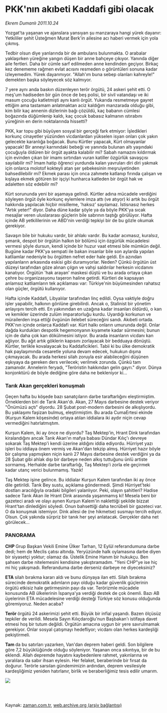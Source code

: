 # PKK'nın akıbeti Kaddafi gibi olacak

*Ekrem Dumanlı 2011.10.24*

<td class="columnist-detail">
<p>Yozgat'ta yaşanan ve ajanslara yansıyan şu manzaraya hangi yürek dayanır: Yetkililer şehit Üsteğmen Murat Berk'in ailesine acı haberi vermek için yola çıkmış.</p>
<p>
<div id="haberMetinDiv">
<p>Tedbir olsun diye yanlarında bir de ambulans bulunmakta. O arabalar yaklaşırken yüreğine yangın düşen bir anne bahçeye çıkıyor. Yanında diğer aile fertleri. Daha bir cümle sarf edilmeden anne kendinden geçiyor. Birkaç kez denememe rağmen evlat acısını resmeden o görüntüleri sonuna kadar izleyemedim. Yürek dayanmıyor. "Allah'ım buna sebep olanları kahreyle!" demekten başka söyleyecek söz kalmıyor.
<p>7 yere aynı anda baskın düzenleyen terör örgütü, 24 askeri şehit etti. O meş'um hadiseden bir gün önce de beş polisi, bir sivil vatandaşı ve iki masum çocuğu katletmişti aynı kanlı örgüt. Yukarıda resmetmeye gayret ettiğim ama tastamam anlatmaktan aciz kaldığım manzarada olduğu gibi, kim bilir kaç annenin dizlerinin bağı çözüldü, kaç babanın cümlesi boğazında düğümlenip kaldı, kaç çocuk babasız kalmanın ıstırabını yüreğinin en derin noktalarında hissetti?
<p>PKK, kar topu gibi büyüyen sosyal bir gerçeği fark etmiyor: İşledikleri korkunç cinayetler yüzünden vicdanlardan yükselen isyan onları çok yakın gelecekte karanlığa boğacak. Bunu Kürtler yapacak, Kürt olmayanlar yapacak! Bir anneyi karnındaki bebeği ve yanında bulunan altı yaşındaki çocuğuyla öldüren bir örgüt ayakta kalabilir mi? Sabah namazını kıldırmak için evinden çıkan bir imamı sırtından vuran katiller özgürlük savaşçısı sayılabilir mi? İmam hatip öğrenci yurdunda kalan yavruları diri diri yakmak için onlarca molotof kokteyli atan şer şebekesinin meşruiyetinden bahsedilebilir mi? Ekmek parası için onca zahmete katlanıp fırında çalışan ve kışlaya ekmek götüren bir işçiyi hunharca katleden bir örgüt hak ve adaletten söz edebilir mi?
<p>Kürt sorununda yeni bir aşamaya gelindi. Kürtler adına mücadele verdiğini söyleyen örgüt öyle korkunç eylemlere imza attı (ve atıyor) ki artık bu örgüt hakkında yapılacak hiçbir misilleme, 'haksız' sayılamaz. İstisnasız herkes "Artık yeter!" diyor. Daha düne kadar şöyle ya da böyle PKK'ya sıcak mesajlar veren uluslararası güçlerin bile sabrının taştığı görülüyor. Hafta içinde AB yetkililerinin ve ABD'nin verdiği tepkiyi bir de bu gözle okumak gerekiyor.
<p>Savaşın bile bir hukuku vardır, bir ahlakı vardır. Bu kadar acımasız, kuralsız, şımarık, despot bir örgütün halkın bir bölümü için özgürlük mücadelesi vermesi şöyle dursun, kendi içinde bir huzur vaat etmesi bile mümkün değil. Bugüne kadar PKK'ya sempati ile bakan insanlar bile son aylarda yapılan katliamlar nedeniyle bu örgütten nefret eder hale geldi. En azından yapılanların arkasında eskisi gibi duramıyorlar. Neden? Çünkü örgütün üst düzeyi tarafından göze alınan çılgın ve vahşi saldırılar herkesin vicdanını kanatıyor. Örgütün 'hak arayan' maskesi düştü ve bu arada ortaya çıkan çehre bu organizasyonu taşeron haline getirdi. Kürtleri de kapsayan anlamsız katliamların tek açıklaması var: Türkiye'nin büyümesinden rahatsız olan güçler, örgütü kullanıyor.
<p>Hafta içinde Kaddafi, Libyalılar tarafından linç edildi. Oysa vaktiyle doğru işler yapabilir, halkının gönlüne girebilirdi. Ancak o, Stalinist bir yönetim anlayışını tercih etti. En yakınından en uzağına kadar insanları öldürdü, o kan ve kemikler üzerinde zulüm imparatorluğu kurdu. Uyardığı korkunun ve mürailerden inşa ettiği övgünün ilelebet süreceğini sandı. Akıbeti ortada. PKK'nın içinde onlarca Kaddafi var. Kürt halkı onların umurunda değil. Onlar dağda kurdukları despotik hegemonyanın kıyamete kadar sürmesini; bunun için de daha çok kan dökülmesini istiyor. Bu arada insanların vicdanı kan ağlıyor. Bu ağıt artık göklerin kapısını zorlayacak bir bedduaya dönüştü. Kürtler, terlikle kovalayacak bu Kaddaficikleri. Tabii ki bu ülke demokratik hak paylaşımında cesaretle yoluna devam edecek, hukukun dışına çıkmayacak. Bu arada herkesi silah zoruyla esir alabileceğini düşünen eşkıyaya da gereken ders verilecek; verilmek zorunda. Çünkü tam zamanıdır. Annelerin feryadı, "Teröristin hakkından gelin gayrı." diyor. Dünya konjonktürü de böyle dediğine göre daha ne bekleniyor ki... 
<p><h3>Tarık Akan gerçekleri konuşmalı</h3>
<p>Geçen hafta bu köşede bazı sanatçıların darbe taraftarlığını eleştirmiştim. Örneklerden biri de Tarık Akan'dı. Akan, 27 Mayıs darbesine destek veriyor "Önümüzü açtı" diyordu. 28 Şubat post-modern darbesini de alkışlıyordu. Bu yaklaşımı faşizan bulmuş, eleştirmiştim. Bu arada CumaErtesi ekinde (Kurşun Kalem köşesinde) ortaya atılan iddialara iki aydır niçin cevap vermediğini hatırlatmıştım.
<p>Kurşun Kalem, iki ay önce ne diyordu? Taş Mektep'in, Hrant Dink tarafından kiralandığını ancak Tarık Akan'ın mafya babası Dündar Kılıç'ı devreye sokarak Taş Mektep'i kendi üzerine aldığını iddia ediyordu. Hürriyet yazı işleri bu iddiaya önem vermiş ve Akan'dan tekzip almış. Hürriyet hazır böyle bir çalışma yapmışken niçin kanlı 27 Mayıs darbesine destek verdiğini ya da 28 Şubat gibi ahlak dışı bir darbeye neden alkış tuttuğunu ünlü artiste sormamış. Herhalde darbe taraftarlığı, Taş Mektep'i zorla ele geçirmek kadar utanç verici bulunmamış. Yazık!
<p>Taş Mektep işine gelince. Bu iddialar Kurşun Kalem tarafından iki ay önce dile getirildi. Tarık Bey sustu, açıklama göndermedi. Şimdi Hürriyet'teki dostları aracılığıyla oradaki bilgileri yalanlıyor. Peki, olayın şahitleri? Hadise sadece Tarık Akan ile Hrant Dink arasında yaşanmamış ki! Mesela beni bir gazeteci aradı ve olayı aynen Kurşun Kalem'in naklettiği şekilde bizzat Hrant'tan dinlediğini söyledi. Onun bahsettiği daha tecrübeli bir gazeteci var. O da konuşmak istemiyor. Dink ailesi de (ne hikmetse) susmayı tercih ediyor. Olsun. Çok yakında sürpriz bir tanık her şeyi anlatacak. Gerçekler daha net görülecek...
<p><h3>PANORAMA</h3>
<p><b>CHP </b>Grup Başkan Vekili Emine Ülker Tarhan, 12 Eylül referandumuna darbe dedi; hem de Meclis çatısı altında. Yeryüzünde halk oylamasına darbe diyen bir siyasetçi yoktur; olamaz da. Üstelik Emine Hanım bir hukukçu. Ben şahsen darbe nitelemesini kendisine yakıştıramadım. "Yeni CHP"ye ise hiç mi hiç yakışmadı. Referanduma darbe derseniz darbeye ne diyeceksiniz?
<p><b>ETA </b>silah bırakma kararı aldı ve bunu dünyaya ilan etti. Silah bırakma sürecinde demokratik adımların payı olduğu kadar güvenlik güçlerinin örgütü etkisiz hale getirmesinin payı da var. Terörizmle mücadele konusunda AB ülkelerinin İspanya'ya verdiği destek de çok önemli. Bazı AB üyelerinin ETA mücadelesine verdiği desteği Türkiye söz konusu olduğunda göremiyoruz. Neden acaba? 
<p><b>Terör </b>örgütü 24 askerimizi şehit etti. Büyük bir infial yaşandı. Bazen ölçüsüz tepkiler de verildi. Mesela Sayın Kılıçdaroğlu'nun Başbakan'ı istifaya davet etmesi hoş bir tutum değildi. Örgütün amacına uygun bir yere savrulmamak gerekiyor. Onlar sosyal çatışmayı hedefliyor; vicdanı olan herkes kardeşliği pekiştirmeli.
<p><b>Tam </b>da bu satırları yazarken, Van'dan deprem haberi geldi. Son bilgilere göre 7,2 büyüklüğünde olduğu söyleniyor. Yaşanan onca sıkıntıya, bir de bu eklendi. Allah depremde hayatını kaybedenlere rahmet, yakınlarına ve yaralılara da sabır ihsan eylesin. Her felaket, beraberinde bir fırsat da doğurur. Terörle sarsılan gündemimizin ardından, deprem vesilesiyle kardeşliğimiz yeniden hatırlanır, birlik ve beraberliğimiz tesis edilir umarım. 
<p><img border="0" src="http://web.archive.org/web/20111229072035im_/http://medya.zaman.com.tr/2011/10/24/gazete.gif"/></p></p></p></p></p></p></p></p></p></p></p></p></p></p></p></p></div>
</p>


<p><br>
		 </br></p></td>

Kaynak: [zaman.com.tr](http://zaman.com.tr/yazar.do?yazino=1194176), [web.archive.org (arşiv bağlantısı)](http://web.archive.org/web/20111229072035/http://zaman.com.tr:80/yazar.do?yazino=1194176)
